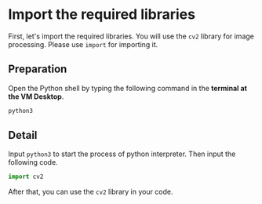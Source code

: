 # Import the required libraries

First, let's import the required libraries. You will use the `cv2` library for image processing. Please use `import` for importing it.

## Preparation

Open the Python shell by typing the following command in the **terminal at the VM Desktop**.

```bash
python3
```

## Detail

Input `python3` to start the process of python interpreter. Then input the following code.

```python
import cv2
```

After that, you can use the `cv2` library in your code.
